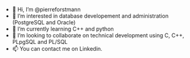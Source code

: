 - 👋 Hi, I’m @pierreforstmann
- 👀 I’m interested in database developement and administration (PostgreSQL and Oracle)
- 🌱 I’m currently learning C++ and python
- 💞️ I’m looking to collaborate on technical development using C, C++, PLpgSQL and PL/SQL
- 📫 You can contact me on Linkedin.

<!---
pierreforstmann/pierreforstmann is a ✨ special ✨ repository because its `README.md` (this file) appears on your GitHub profile.
You can click the Preview link to take a look at your changes.
--->
